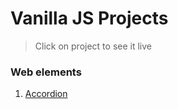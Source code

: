 # Vanilla JS Projects #
> Click on project to see it live

### Web elements ###
1. [Accordion](https://eddiemm.github.io/vanilla-js/accordion)
